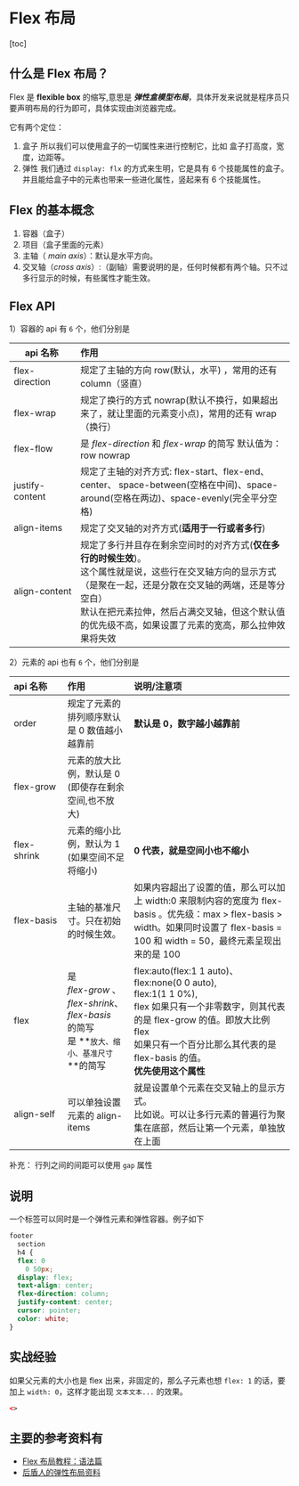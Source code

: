 # Flex 布局

[toc]

## 什么是 Flex 布局？

Flex 是 **flexible box** 的缩写,意思是 **_弹性盒模型布局_**，具体开发来说就是程序员只要声明布局的行为即可，具体实现由浏览器完成。

它有两个定位：

1. 盒子 所以我们可以使用盒子的一切属性来进行控制它，比如 盒子打高度，宽度，边距等。
2. 弹性 我们通过 `display: flx` 的方式来生明，它是具有 6 个技能属性的盒子。并且能给盒子中的元素也带来一些进化属性，竖起来有 6 个技能属性。

## Flex 的基本概念

1. 容器（盒子）
2. 项目（盒子里面的元素）
3. 主轴（ _main axis_）：默认是水平方向。
4. 交叉轴（_cross axis_）:（副轴）需要说明的是，任何时候都有两个轴。只不过多行显示的时候，有些属性才能生效。

## Flex API

1）容器的 api 有 `6` 个，他们分别是

| <div style="width:100px">api 名称</div> | 作用                                                                                                                                                                                                                                                                            |
| --------------------------------------- | :------------------------------------------------------------------------------------------------------------------------------------------------------------------------------------------------------------------------------------------------------------------------------ |
| flex-direction                          | 规定了主轴的方向 row(默认，水平) ，常用的还有 column（竖直）                                                                                                                                                                                                                    |
| flex-wrap                               | 规定了换行的方式 nowrap(默认不换行，如果超出来了，就让里面的元素变小点)，常用的还有 wrap（换行）                                                                                                                                                                                |
| flex-flow                               | 是 _flex-direction_ 和 _flex-wrap_ 的简写 默认值为：row nowrap                                                                                                                                                                                                                  |
| justify-content                         | 规定了主轴的对齐方式: flex-start、flex-end、center、 space-between(空格在中间)、space-around(空格在两边)、space-evenly(完全平分空格)                                                                                                                                            |
| align-items                             | 规定了交叉轴的对齐方式(**适用于一行或者多行**)                                                                                                                                                                                                                                  |
| align-content                           | 规定了多行并且存在剩余空间时的对齐方式(**仅在多行的时候生效**)。<br/>这个属性就是说，这些行在交叉轴方向的显示方式（是聚在一起，还是分散在交叉轴的两端，还是等分空白）<br/> 默认在把元素拉伸，然后占满交叉轴，但这个默认值的优先级不高，如果设置了元素的宽高，那么拉伸效果将失效 |

2）元素的 api 也有 `6` 个，他们分别是

| <div style="width:80px"> api 名称</div> | 作用                                                                                                           | 说明/注意项                                                                                                                                                                                                                         |
| :-------------------------------------- | :------------------------------------------------------------------------------------------------------------- | :---------------------------------------------------------------------------------------------------------------------------------------------------------------------------------------------------------------------------------- |
| order                                   | 规定了元素的排列顺序默认是 0 数值越小越靠前                                                                    | **默认是 0，数字越小越靠前**                                                                                                                                                                                                        |
| flex-grow                               | 元素的放大比例，默认是 0 (即使存在剩余空间,也不放大)                                                           |                                                                                                                                                                                                                                     |
| flex-shrink                             | 元素的缩小比例，默认为 1 (如果空间不足将缩小)                                                                  | **0 代表，就是空间小也不缩小**                                                                                                                                                                                                      |
| flex-basis                              | 主轴的基准尺寸。只在初始的时候生效。                                                                           | 如果内容超出了设置的值，那么可以加上 width:0 来限制内容的宽度为 flex-basis 。优先级：max > flex-basis > width。如果同时设置了 flex-basis = 100 和 width = 50，最终元素呈现出来的是 100                                              |
| flex                                    | 是<br/>_flex-grow_ 、<br/>_flex-shrink_、<br/>_flex-basis_<br/>的简写<br/>是 **`放大、缩小、基准尺寸` **的简写 | flex:auto(flex:1 1 auto)、<br/>flex:none(0 0 auto),<br/>flex:1(1 1 0%),<br/>flex 如果只有一个非零数字，则其代表的是 flex-grow 的值。即放大比例 flex <br/>如果只有一个百分比那么其代表的是 flex-basis 的值。<br>**优先使用这个属性** |
| align-self                              | 可以单独设置元素的 align-items                                                                                 | 就是设置单个元素在交叉轴上的显示方式。<br/>比如说。可以让多行元素的普遍行为聚集在底部，然后让第一个元素，单独放在上面                                                                                                               |

补充：
行列之间的间距可以使用 `gap` 属性

## 说明

一个标签可以同时是一个弹性元素和弹性容器。例子如下

```css
footer
  section
  h4 {
  flex: 0
    0 50px;
  display: flex;
  text-align: center;
  flex-direction: column;
  justify-content: center;
  cursor: pointer;
  color: white;
}
```

## 实战经验

如果父元素的大小也是 flex 出来，非固定的，那么子元素也想 `flex: 1` 的话，要加上 `width: 0`，这样才能出现 `文本文本...` 的效果。

```html
<>
```

## 主要的参考资料有

- [Flex 布局教程：语法篇](http://www.ruanyifeng.com/blog/2015/07/flex-grammar.html)
- [后盾人的弹性布局资料](http://houdunren.gitee.io/note/css/10%20弹性布局.html#微信公众号)
